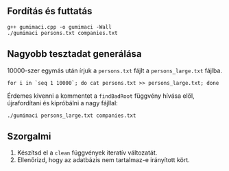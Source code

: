 ## Fordítás és futtatás

    g++ gumimaci.cpp -o gumimaci -Wall
    ./gumimaci persons.txt companies.txt

## Nagyobb tesztadat generálása

10000-szer egymás után írjuk a `persons.txt` fájlt a `persons_large.txt`
fájlba.

    for i in `seq 1 10000`; do cat persons.txt >> persons_large.txt; done

Érdemes kivenni a kommentet a `findBadRoot` függvény hívása elől, újrafordítani
és kipróbálni a nagy fájllal:

    ./gumimaci persons_large.txt companies.txt


## Szorgalmi

1. Készítsd el a `clean` függvények iteratív változatát.
1. Ellenőrizd, hogy az adatbázis nem tartalmaz-e irányított kört.
